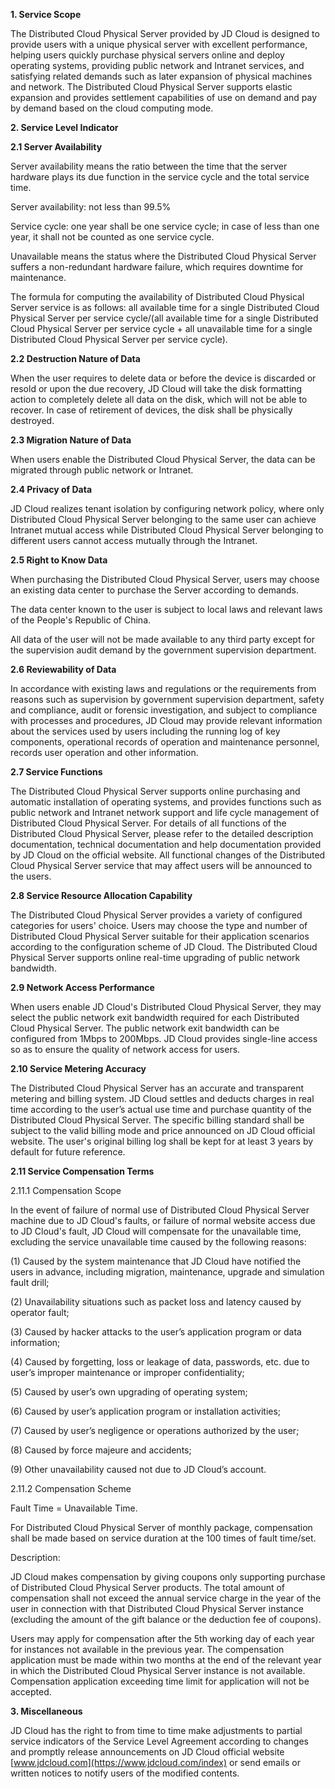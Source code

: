 **1. Service Scope**

The Distributed Cloud Physical Server provided by JD Cloud is designed to provide users with a unique physical server with excellent performance, helping users quickly purchase physical servers online and deploy operating systems, providing public network and Intranet services, and satisfying related demands such as later expansion of physical machines and network. The Distributed Cloud Physical Server supports elastic expansion and provides settlement capabilities of use on demand and pay by demand based on the cloud computing mode.

**2. Service Level Indicator**

**2.1 Server Availability**

Server availability means the ratio between the time that the server hardware plays its due function in the service cycle and the total service time.

Server availability: not less than 99.5%

Service cycle: one year shall be one service cycle; in case of less than one year, it shall not be counted as one service cycle.

Unavailable means the status where the Distributed Cloud Physical Server suffers a non-redundant hardware failure, which requires downtime for maintenance.

The formula for computing the availability of Distributed Cloud Physical Server service is as follows: all available time for a single Distributed Cloud Physical Server per service cycle/(all available time for a single Distributed Cloud Physical Server per service cycle + all unavailable time for a single Distributed Cloud Physical Server per service cycle).

**2.2 Destruction Nature of Data**

When the user requires to delete data or before the device is discarded or resold or upon the due recovery, JD Cloud will take the disk formatting action to completely delete all data on the disk, which will not be able to recover. In case of retirement of devices, the disk shall be physically destroyed.

**2.3 Migration Nature of Data**

When users enable the Distributed Cloud Physical Server, the data can be migrated through public network or Intranet.

**2.4 Privacy of Data**

JD Cloud realizes tenant isolation by configuring network policy, where only Distributed Cloud Physical Server belonging to the same user can achieve Intranet mutual access while Distributed Cloud Physical Server belonging to different users cannot access mutually through the Intranet.

**2.5 Right to Know Data**

When purchasing the Distributed Cloud Physical Server, users may choose an existing data center to purchase the Server according to demands.

The data center known to the user is subject to local laws and relevant laws of the People's Republic of China.

All data of the user will not be made available to any third party except for the supervision audit demand by the government supervision department.

**2.6 Reviewability of Data**

In accordance with existing laws and regulations or the requirements from reasons such as supervision by government supervision department, safety and compliance, audit or forensic investigation, and subject to compliance with processes and procedures, JD Cloud may provide relevant information about the services used by users including the running log of key components, operational records of operation and maintenance personnel, records user operation and other information.

**2.7 Service Functions**

The Distributed Cloud Physical Server supports online purchasing and automatic installation of operating systems, and provides functions such as public network and Intranet network support and life cycle management of Distributed Cloud Physical Server. For details of all functions of the Distributed Cloud Physical Server, please refer to the detailed description documentation, technical documentation and help documentation provided by JD Cloud on the official website. All functional changes of the Distributed Cloud Physical Server service that may affect users will be announced to the users.

**2.8 Service Resource Allocation Capability**

The Distributed Cloud Physical Server provides a variety of configured categories for users' choice. Users may choose the type and number of Distributed Cloud Physical Server suitable for their application scenarios according to the configuration scheme of JD Cloud. The Distributed Cloud Physical Server supports online real-time upgrading of public network bandwidth.

**2.9 Network Access Performance**

When users enable JD Cloud's Distributed Cloud Physical Server, they may select the public network exit bandwidth required for each Distributed Cloud Physical Server. The public network exit bandwidth can be configured from 1Mbps to 200Mbps. JD Cloud provides single-line access so as to ensure the quality of network access for users.

**2.10 Service Metering Accuracy**

The Distributed Cloud Physical Server has an accurate and transparent metering and billing system. JD Cloud settles and deducts charges in real time according to the user’s actual use time and purchase quantity of the Distributed Cloud Physical Server. The specific billing standard shall be subject to the valid billing mode and price announced on JD Cloud official website. The user's original billing log shall be kept for at least 3 years by default for future reference.

**2.11 Service Compensation Terms**

2.11.1 Compensation Scope

In the event of failure of normal use of Distributed Cloud Physical Server machine due to JD Cloud's faults, or failure of normal website access due to JD Cloud's fault, JD Cloud will compensate for the unavailable time, excluding the service unavailable time caused by the following reasons:

(1) Caused by the system maintenance that JD Cloud have notified the users in advance, including migration, maintenance, upgrade and simulation fault drill;

(2) Unavailability situations such as packet loss and latency caused by operator fault;

(3) Caused by hacker attacks to the user’s application program or data information;

(4) Caused by forgetting, loss or leakage of data, passwords, etc. due to user’s improper maintenance or improper confidentiality;

(5) Caused by user’s own upgrading of operating system;

(6) Caused by user’s application program or installation activities;

(7) Caused by user’s negligence or operations authorized by the user;

(8) Caused by force majeure and accidents;

(9) Other unavailability caused not due to JD Cloud’s account.

2.11.2 Compensation Scheme

Fault Time = Unavailable Time.

For Distributed Cloud Physical Server of monthly package, compensation shall be made based on service duration at the 100 times of fault time/set.

Description:

JD Cloud makes compensation by giving coupons only supporting purchase of Distributed Cloud Physical Server products. The total amount of compensation shall not exceed the annual service charge in the year of the user in connection with that Distributed Cloud Physical Server instance (excluding the amount of the gift balance or the deduction fee of coupons).

Users may apply for compensation after the 5th working day of each year for instances not available in the previous year. The compensation application must be made within two months at the end of the relevant year in which the Distributed Cloud Physical Server instance is not available. Compensation application exceeding time limit for application will not be accepted.

**3. Miscellaneous**

JD Cloud has the right to from time to time make adjustments to partial service indicators of the Service Level Agreement according to changes and promptly release announcements on JD Cloud official website [www.jdcloud.com](https://www.jdcloud.com/index) or send emails or written notices to notify users of the modified contents.

 